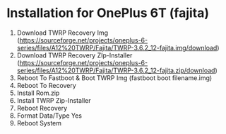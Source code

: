 # Installation for OnePlus 6T (fajita)

1. Download TWRP Recovery Img (https://sourceforge.net/projects/oneplus-6-series/files/A12%20TWRP/Fajita/TWRP-3.6.2_12-fajita.img/download)
2. Download TWRP Recovery ZIp-Installer (https://sourceforge.net/projects/oneplus-6-series/files/A12%20TWRP/Fajita/TWRP-3.6.2_12-fajita.zip/download)
3. Reboot To Fastboot & Boot TWRP Img (fastboot boot filename.img)
4. Reboot To Recovery
5. Install Rom.zip
6. Install TWRP Zip-Installer
7. Reboot Recovery
8. Format Data/Type Yes
9. Reboot System
